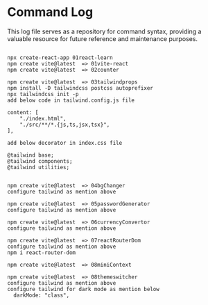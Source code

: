 # Command Log

This log file serves as a repository for command syntax, providing a valuable resource for future reference and maintenance purposes.

```

npx create-react-app 01react-learn
npm create vite@latest  => 01vite-react
npm create vite@latest  => 02counter

npm create vite@latest  => 03tailwindprops
npm install -D tailwindcss postcss autoprefixer
npx tailwindcss init -p
add below code in tailwind.config.js file
```
    content: [
        "./index.html",
        "./src/**/*.{js,ts,jsx,tsx}",
    ],
```
add below decorator in index.css file
```
    @tailwind base;
    @tailwind components;
    @tailwind utilities;
```

npm create vite@latest  => 04bgChanger
configure tailwind as mention above

npm create vite@latest  => 05passwordGenerator
configure tailwind as mention above

npm create vite@latest  => 06currencyConvertor
configure tailwind as mention above

npm create vite@latest  => 07reactRouterDom
configure tailwind as mention above
npm i react-router-dom

npm create vite@latest  => 08miniContext

npm create vite@latest  => 08themeswitcher
configure tailwind as mention above
configure tailwind for dark mode as mention below
  darkMode: "class",


```